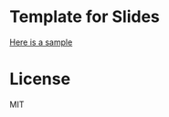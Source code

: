 # Template for Slides

[Here is a sample](https://thomasjpfan.github.io/slides-template/?p=slides.md)

# License

MIT
